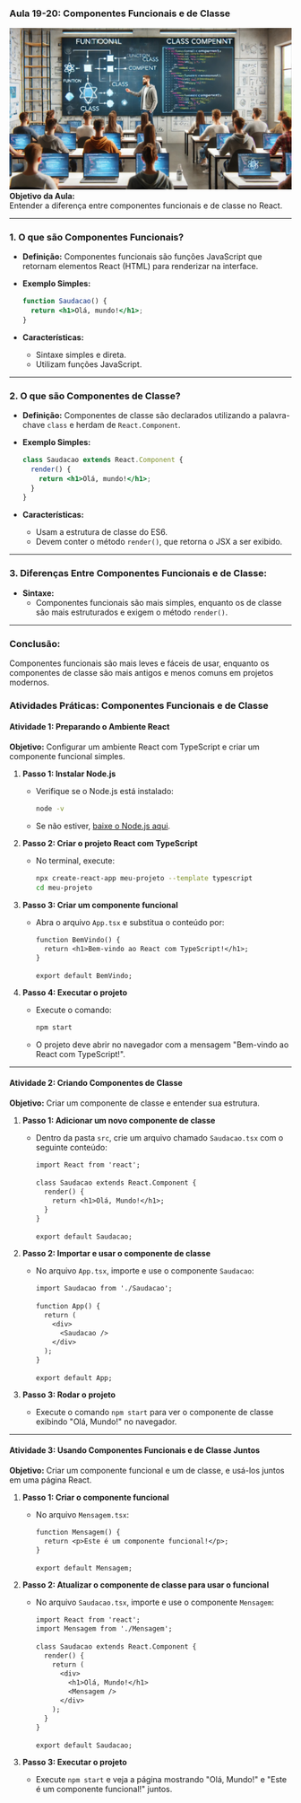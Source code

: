 ### Aula 19-20: Componentes Funcionais e de Classe
![](./assets/19-20.jpeg)
**Objetivo da Aula:**  
Entender a diferença entre componentes funcionais e de classe no React.

---

### **1. O que são Componentes Funcionais?**
- **Definição:** Componentes funcionais são funções JavaScript que retornam elementos React (HTML) para renderizar na interface.
- **Exemplo Simples:**
  ```jsx
  function Saudacao() {
    return <h1>Olá, mundo!</h1>;
  }
  ```

- **Características:**
  - Sintaxe simples e direta.
  - Utilizam funções JavaScript.

---

### **2. O que são Componentes de Classe?**
- **Definição:** Componentes de classe são declarados utilizando a palavra-chave `class` e herdam de `React.Component`.
- **Exemplo Simples:**
  ```jsx
  class Saudacao extends React.Component {
    render() {
      return <h1>Olá, mundo!</h1>;
    }
  }
  ```

- **Características:**
  - Usam a estrutura de classe do ES6.
  - Devem conter o método `render()`, que retorna o JSX a ser exibido.

---

### **3. Diferenças Entre Componentes Funcionais e de Classe:**
- **Sintaxe:**
  - Componentes funcionais são mais simples, enquanto os de classe são mais estruturados e exigem o método `render()`.

---

### Conclusão:
Componentes funcionais são mais leves e fáceis de usar, enquanto os componentes de classe são mais antigos e menos comuns em projetos modernos.

### Atividades Práticas: Componentes Funcionais e de Classe

#### **Atividade 1: Preparando o Ambiente React**
**Objetivo:** Configurar um ambiente React com TypeScript e criar um componente funcional simples.

1. **Passo 1: Instalar Node.js**
   - Verifique se o Node.js está instalado:
     ```bash
     node -v
     ```
   - Se não estiver, [baixe o Node.js aqui](https://nodejs.org/).

2. **Passo 2: Criar o projeto React com TypeScript**
   - No terminal, execute:
     ```bash
     npx create-react-app meu-projeto --template typescript
     cd meu-projeto
     ```

3. **Passo 3: Criar um componente funcional**
   - Abra o arquivo `App.tsx` e substitua o conteúdo por:
     ```tsx
     function BemVindo() {
       return <h1>Bem-vindo ao React com TypeScript!</h1>;
     }

     export default BemVindo;
     ```

4. **Passo 4: Executar o projeto**
   - Execute o comando:
     ```bash
     npm start
     ```
   - O projeto deve abrir no navegador com a mensagem "Bem-vindo ao React com TypeScript!".

---

#### **Atividade 2: Criando Componentes de Classe**
**Objetivo:** Criar um componente de classe e entender sua estrutura.

1. **Passo 1: Adicionar um novo componente de classe**
   - Dentro da pasta `src`, crie um arquivo chamado `Saudacao.tsx` com o seguinte conteúdo:
     ```tsx
     import React from 'react';

     class Saudacao extends React.Component {
       render() {
         return <h1>Olá, Mundo!</h1>;
       }
     }

     export default Saudacao;
     ```

2. **Passo 2: Importar e usar o componente de classe**
   - No arquivo `App.tsx`, importe e use o componente `Saudacao`:
     ```tsx
     import Saudacao from './Saudacao';

     function App() {
       return (
         <div>
           <Saudacao />
         </div>
       );
     }

     export default App;
     ```

3. **Passo 3: Rodar o projeto**
   - Execute o comando `npm start` para ver o componente de classe exibindo "Olá, Mundo!" no navegador.

---

#### **Atividade 3: Usando Componentes Funcionais e de Classe Juntos**
**Objetivo:** Criar um componente funcional e um de classe, e usá-los juntos em uma página React.

1. **Passo 1: Criar o componente funcional**
   - No arquivo `Mensagem.tsx`:
     ```tsx
     function Mensagem() {
       return <p>Este é um componente funcional!</p>;
     }

     export default Mensagem;
     ```

2. **Passo 2: Atualizar o componente de classe para usar o funcional**
   - No arquivo `Saudacao.tsx`, importe e use o componente `Mensagem`:
     ```tsx
     import React from 'react';
     import Mensagem from './Mensagem';

     class Saudacao extends React.Component {
       render() {
         return (
           <div>
             <h1>Olá, Mundo!</h1>
             <Mensagem />
           </div>
         );
       }
     }

     export default Saudacao;
     ```

3. **Passo 3: Executar o projeto**
   - Execute `npm start` e veja a página mostrando "Olá, Mundo!" e "Este é um componente funcional!" juntos.